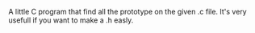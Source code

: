 A little C program that find all the prototype on the given .c file.
It's very usefull if you want to make a .h easly.
